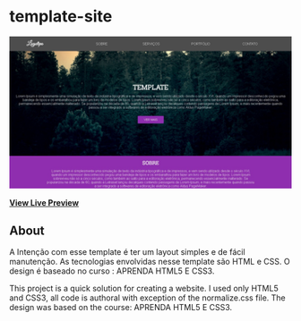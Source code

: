 # template-site

[![Resume Preview](/img/preview-template.jpg)](https://limaisaias.github.io/template-site/)

**[View Live Preview](https://limaisaias.github.io/template-site/)**


## About

A Intenção com esse template é ter um layout simples e de fácil manutenção.
As tecnologias envolvidas nesse template são HTML e CSS.
O design é baseado no curso : APRENDA HTML5 E CSS3.


This project is a quick solution for creating a website.
I used only HTML5 and CSS3, all code is authoral with exception of the normalize.css file.
The design was based on the course: APRENDA HTML5 E CSS3.
